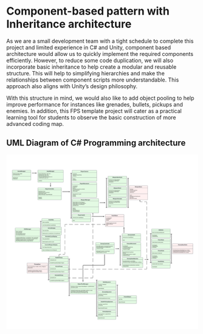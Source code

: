 # Component-based pattern with Inheritance architecture 

As we are a small development team with a tight schedule to complete this project and limited experience in C# and Unity, component based architecture would allow us to quickly implement the required components efficiently. However, to reduce some code duplication, we will also incorporate basic inheritance to help create a modular and reusable structure. This will help to simplifying hierarchies and make the relationships between component scripts more understandable. This approach also aligns with Unity’s design philosophy. 
 

With this structure in mind, we would also like to add object pooling to help improve performance for instances like grenades, bullets, pickups and enemies. In addition, this FPS template project will cater as a practical learning tool for students to observe the basic construction of more advanced coding map.

## UML Diagram of C# Programming architecture

![UML class-4.png](https://github.com/Maddsyz27/SGD213_Task-2-Wiki-Jordan-Aster-Kirsten/blob/298c371552c9d035518b577a1d400293684e2a28/UML%20class-4.png)
